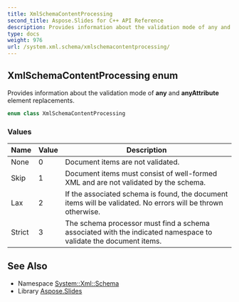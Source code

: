 ```yaml
---
title: XmlSchemaContentProcessing
second_title: Aspose.Slides for C++ API Reference
description: Provides information about the validation mode of any and anyAttribute element replacements.
type: docs
weight: 976
url: /system.xml.schema/xmlschemacontentprocessing/
---
```

## XmlSchemaContentProcessing enum


Provides information about the validation mode of **any** and **anyAttribute** element replacements.

```cpp
enum class XmlSchemaContentProcessing
```

### Values

| Name | Value | Description |
| --- | --- | --- |
| None | 0 | Document items are not validated. |
| Skip | 1 | Document items must consist of well-formed XML and are not validated by the schema. |
| Lax | 2 | If the associated schema is found, the document items will be validated. No errors will be thrown otherwise. |
| Strict | 3 | The schema processor must find a schema associated with the indicated namespace to validate the document items. |

## See Also

* Namespace [System::Xml::Schema](../)
* Library [Aspose.Slides](../../)